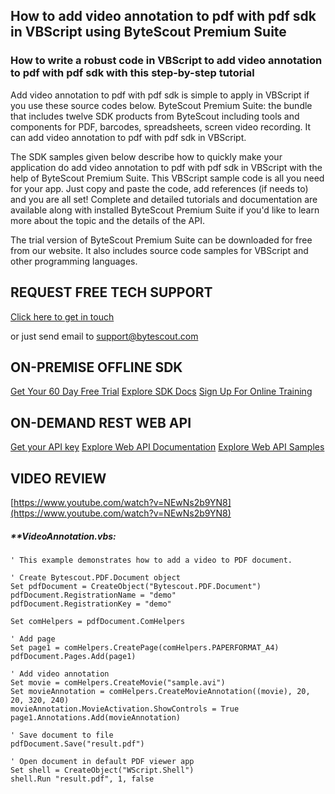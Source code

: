 ## How to add video annotation to pdf with pdf sdk in VBScript using ByteScout Premium Suite

### How to write a robust code in VBScript to add video annotation to pdf with pdf sdk with this step-by-step tutorial

Add video annotation to pdf with pdf sdk is simple to apply in VBScript if you use these source codes below. ByteScout Premium Suite: the bundle that includes twelve SDK products from ByteScout including tools and components for PDF, barcodes, spreadsheets, screen video recording. It can add video annotation to pdf with pdf sdk in VBScript.

The SDK samples given below describe how to quickly make your application do add video annotation to pdf with pdf sdk in VBScript with the help of ByteScout Premium Suite. This VBScript sample code is all you need for your app. Just copy and paste the code, add references (if needs to) and you are all set! Complete and detailed tutorials and documentation are available along with installed ByteScout Premium Suite if you'd like to learn more about the topic and the details of the API.

The trial version of ByteScout Premium Suite can be downloaded for free from our website. It also includes source code samples for VBScript and other programming languages.

## REQUEST FREE TECH SUPPORT

[Click here to get in touch](https://bytescout.zendesk.com/hc/en-us/requests/new?subject=ByteScout%20Premium%20Suite%20Question)

or just send email to [support@bytescout.com](mailto:support@bytescout.com?subject=ByteScout%20Premium%20Suite%20Question) 

## ON-PREMISE OFFLINE SDK 

[Get Your 60 Day Free Trial](https://bytescout.com/download/web-installer?utm_source=github-readme)
[Explore SDK Docs](https://bytescout.com/documentation/index.html?utm_source=github-readme)
[Sign Up For Online Training](https://academy.bytescout.com/)


## ON-DEMAND REST WEB API

[Get your API key](https://pdf.co/documentation/api?utm_source=github-readme)
[Explore Web API Documentation](https://pdf.co/documentation/api?utm_source=github-readme)
[Explore Web API Samples](https://github.com/bytescout/ByteScout-SDK-SourceCode/tree/master/PDF.co%20Web%20API)

## VIDEO REVIEW

[https://www.youtube.com/watch?v=NEwNs2b9YN8](https://www.youtube.com/watch?v=NEwNs2b9YN8)




<!-- code block begin -->

##### ****VideoAnnotation.vbs:**
    
```
' This example demonstrates how to add a video to PDF document.

' Create Bytescout.PDF.Document object
Set pdfDocument = CreateObject("Bytescout.PDF.Document")
pdfDocument.RegistrationName = "demo"
pdfDocument.RegistrationKey = "demo"

Set comHelpers = pdfDocument.ComHelpers

' Add page
Set page1 = comHelpers.CreatePage(comHelpers.PAPERFORMAT_A4)
pdfDocument.Pages.Add(page1)

' Add video annotation
Set movie = comHelpers.CreateMovie("sample.avi")
Set movieAnnotation = comHelpers.CreateMovieAnnotation((movie), 20, 20, 320, 240)
movieAnnotation.MovieActivation.ShowControls = True
page1.Annotations.Add(movieAnnotation)

' Save document to file
pdfDocument.Save("result.pdf")

' Open document in default PDF viewer app
Set shell = CreateObject("WScript.Shell")
shell.Run "result.pdf", 1, false

```

<!-- code block end -->